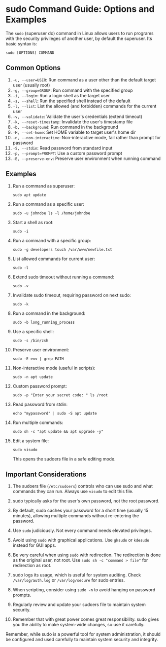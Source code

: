 # sudo Command Guide: Options and Examples

The `sudo` (superuser do) command in Linux allows users to run programs with the security privileges of another user, by default the superuser. Its basic syntax is:

```
sudo [OPTIONS] COMMAND
```

## Common Options

1. `-u, --user=USER`: Run command as a user other than the default target user (usually root)
2. `-g, --group=GROUP`: Run command with the specified group
3. `-i, --login`: Run a login shell as the target user
4. `-s, --shell`: Run the specified shell instead of the default
5. `-l, --list`: List the allowed (and forbidden) commands for the current user
6. `-v, --validate`: Validate the user's credentials (extend timeout)
7. `-k, --reset-timestamp`: Invalidate the user's timestamp file
8. `-b, --background`: Run command in the background
9. `-H, --set-home`: Set HOME variable to target user's home dir
10. `-n, --non-interactive`: Non-interactive mode, fail rather than prompt for password
11. `-S, --stdin`: Read password from standard input
12. `-p, --prompt=PROMPT`: Use a custom password prompt
13. `-E, --preserve-env`: Preserve user environment when running command

## Examples

1. Run a command as superuser:
   ```
   sudo apt update
   ```

2. Run a command as a specific user:
   ```
   sudo -u johndoe ls -l /home/johndoe
   ```

3. Start a shell as root:
   ```
   sudo -i
   ```

4. Run a command with a specific group:
   ```
   sudo -g developers touch /var/www/newfile.txt
   ```

5. List allowed commands for current user:
   ```
   sudo -l
   ```

6. Extend sudo timeout without running a command:
   ```
   sudo -v
   ```

7. Invalidate sudo timeout, requiring password on next sudo:
   ```
   sudo -k
   ```

8. Run a command in the background:
   ```
   sudo -b long_running_process
   ```

9. Use a specific shell:
   ```
   sudo -s /bin/zsh
   ```

10. Preserve user environment:
    ```
    sudo -E env | grep PATH
    ```

11. Non-interactive mode (useful in scripts):
    ```
    sudo -n apt update
    ```

12. Custom password prompt:
    ```
    sudo -p "Enter your secret code: " ls /root
    ```

13. Read password from stdin:
    ```
    echo "mypassword" | sudo -S apt update
    ```

14. Run multiple commands:
    ```
    sudo sh -c "apt update && apt upgrade -y"
    ```

15. Edit a system file:
    ```
    sudo visudo
    ```
    This opens the sudoers file in a safe editing mode.

## Important Considerations

1. The sudoers file (`/etc/sudoers`) controls who can use sudo and what commands they can run. Always use `visudo` to edit this file.

2. sudo typically asks for the user's own password, not the root password.

3. By default, sudo caches your password for a short time (usually 15 minutes), allowing multiple commands without re-entering the password.

4. Use `sudo` judiciously. Not every command needs elevated privileges.

5. Avoid using `sudo` with graphical applications. Use `gksudo` or `kdesudo` instead for GUI apps.

6. Be very careful when using `sudo` with redirection. The redirection is done as the original user, not root. Use `sudo sh -c "command > file"` for redirection as root.

7. sudo logs its usage, which is useful for system auditing. Check `/var/log/auth.log` or `/var/log/secure` for sudo entries.

8. When scripting, consider using `sudo -n` to avoid hanging on password prompts.

9. Regularly review and update your sudoers file to maintain system security.

10. Remember that with great power comes great responsibility. sudo gives you the ability to make system-wide changes, so use it carefully.

Remember, while sudo is a powerful tool for system administration, it should be configured and used carefully to maintain system security and integrity.
